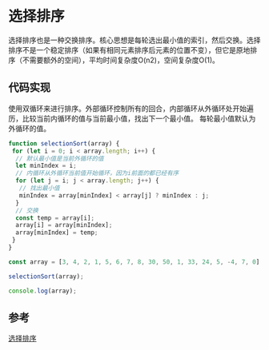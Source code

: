 # 选择排序

选择排序也是一种交换排序。核心思想是每轮选出最小值的索引，然后交换。选择排序不是一个稳定排序（如果有相同元素排序后元素的位置不变），但它是原地排序（不需要额外的空间），平均时间复杂度O(n2)，空间复杂度O(1)。

## 代码实现

使用双循环来进行排序。外部循环控制所有的回合，内部循环从外循环处开始遍历，比较当前内循环的值与当前最小值，找出下一个最小值。
每轮最小值默认为外循环的值。

```javascript
function selectionSort(array) {
 for (let i = 0; i < array.length; i++) {
  // 默认最小值是当前外循环的值
  let minIndex = i;
  // 内循环从外循环当前值开始循环，因为i前面的都已经有序
  for (let j = i; j < array.length; j++) {
   // 找出最小值
   minIndex = array[minIndex] < array[j] ? minIndex : j;
  }
  // 交换
  const temp = array[i];
  array[i] = array[minIndex];
  array[minIndex] = temp;
 }
}

const array = [3, 4, 2, 1, 5, 6, 7, 8, 30, 50, 1, 33, 24, 5, -4, 7, 0];

selectionSort(array);

console.log(array);
```

## 参考

[选择排序](https://mp.weixin.qq.com/s?__biz=MzIxMjE5MTE1Nw==&mid=2653198991&idx=1&sn=7f98d59898a911e1425baa6cc180c598&chksm=8c99e855bbee61439086680ceefef33c56038c5d552ae64c1d6135abe467b617aa62f4934f36&scene=21#wechat_redirect)
